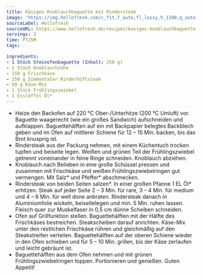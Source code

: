 ```yaml
---
title: Käsiges Knoblauchbaguette mit Rindersteak
image: 'https://img.hellofresh.com/c_fit,f_auto,fl_lossy,h_1100,q_auto,w_2600/hellofresh_s3/image/kasiges-knoblauchbaguette-mit-rindersteak-a4d7ee1e.jpg'
sourceLabel: Hellofresh
sourceURL: https://www.hellofresh.de/recipes/kasiges-knoblauchbaguette-mit-rindersteak-61af6f1c493fff7e1743759a
servings: 2
time: PT25M
tags:

ingredients:
- 1 Stück Steinofenbaguette (Inhalt: 250 g)
- 2 Stück Knoblauchzehe
- 150 g Frischkäse
- 250 g Simmentaler Rinderhüftsteak
- 50 g Käse-Mix
- 1 Stück Frühlingszwiebel
- 1 Esslöffel Öl*
---
```


- Heize den Backofen auf 220 °C Ober-/Unterhitze (200 °C Umluft) vor. Baguette waagerecht (wie ein großes Sandwich) aufschneiden und aufklappen. Baguettehälften auf ein mit Backpapier belegtes Backblech geben und im Ofen auf mittlerer Schiene für 12 – 15 Min. backen, bis das Brot knusprig ist.
- Rindersteak aus der Packung nehmen, mit einem Küchentuch trocken tupfen und beiseite legen. Weißen und grünen Teil der Frühlingszwiebel getrennt voneinander in feine Ringe schneiden. Knoblauch abziehen.
- Knoblauch nach Belieben in eine große Schüssel pressen und zusammen mit Frischkäse und weißen Frühlingszwiebelringen gut vermengen. Mit Salz\* und Pfeffer\* abschmecken.
- Rindersteak von beiden Seiten salzen\*. In einer großen Pfanne 1 EL Öl\* erhitzen. Steak auf jeder Seite 2 – 3 Min. für rare, 3 – 4 Min. für medium und 4 – 6 Min. für well done anbraten. Rindersteak danach in Aluminiumfolie wickeln, beiseitelegen und min. 5 Min. ruhen lassen. Fleisch quer zur Muskelfaser in 0,5 cm dünne Scheiben schneiden.
- Ofen auf Grillfunktion stellen. Baguettehälften mit der Hälfte des Frischkäses bestreichen. Steakscheiben darauf anrichten. Käse-Mix unter den restlichen Frischkäse rühren und gleichmäßig auf den Steakstreifen verteilen. Baguettehälften auf der oberen Schiene wieder in den Ofen schieben und für 5 – 10 Min. grillen, bis der Käse zerlaufen und leicht gebräunt ist.
- Baguettehälften aus dem Ofen nehmen und mit grünen Frühlingszwiebelringen toppen. Portionieren und genießen. Guten Appetit!
